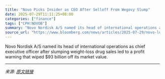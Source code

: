 ```yaml
---
title: "Novo Picks Insider as CEO After Selloff From Wegovy Slump"
date: 2025-07-29T11:11:25+08:00
categories: ["finance"]
tags: ["CPH:NOVOB"]
summary: "Novo Nordisk A/S named its head of international operations as chief executive officer after slumping weight-loss drug sales led to a profit warning that wiped $93 billion off its market value."
source_url: "https://www.bloomberg.com/news/articles/2025-07-29/novo-lowers-forecast-as-weight-loss-drug-sales-fall-short"
---
```


Novo Nordisk A/S named its head of international operations as chief executive officer after slumping weight-loss drug sales led to a profit warning that wiped $93 billion off its market value.

---

*来源: [原文链接](https://www.bloomberg.com/news/articles/2025-07-29/novo-lowers-forecast-as-weight-loss-drug-sales-fall-short)*
